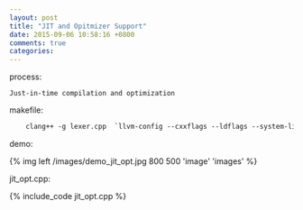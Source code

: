 ```yaml
---
layout: post
title: "JIT and Opitmizer Support"
date: 2015-09-06 10:58:16 +0800
comments: true
categories: 
---
```


process:

    Just-in-time compilation and optimization

makefile:

```makefile
    clang++ -g lexer.cpp  `llvm-config --cxxflags --ldflags --system-libs --libs core mcjit native` -O3 -o lexer -rdynamic -v -fno-rtti
```

<!-- more -->

demo:

{% img left /images/demo_jit_opt.jpg 800 500 'image' 'images' %}


jit_opt.cpp:

{% include_code jit_opt.cpp %}
	
